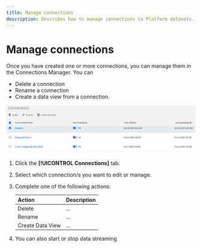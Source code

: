 ```yaml
---
title: Manage connections
description: Describes how to manage connections to Platform datasets.
---
```


# Manage connections

Once you have created one or more connections, you can manage them in the Connections Manager. You can 

* Delete a connection
* Rename a connection
* Create a data view from a connection.

![Connections manager](assets/connections-manager.png)

1. Click the **[!UICONTROL Connections]** tab.

2. Select which connection/s you want to edit or manage.

3. Complete one of the following actions:

    |Action|Description|
    |---|---|
    |Delete|...|
    |Rename|...|
    |Create Data View|...|

4. You can also start or stop data streaming
